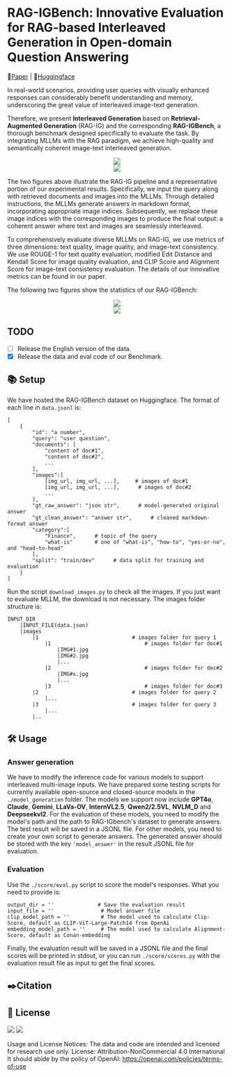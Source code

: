 # RAG-IGBench: Innovative Evaluation for RAG-based Interleaved Generation in Open-domain Question Answering

📖[Paper]() | 🤗[Huggingface](https://huggingface.co/datasets/Muyi13/RAG-IGBench)

In real-world scenarios, providing user queries with visually enhanced responses can considerably benefit understanding and memory, underscoring the great value of interleaved image-text generation. 

Therefore, we present **Interleaved Generation** based on **Retrieval-Augmented Generation** (RAG-IG) and the corresponding **RAG-IGBench**, a thorough benchmark designed specifically to evaluate the task. By integrating MLLMs with the RAG paradigm, we achieve high-quality and semantically coherent image-text interleaved generation.

<div align=center><img src="assets/case_example.jpg"></div>

<div align=center><img src="assets/overview.jpg"></div>

The two figures above illustrate the RAG-IG pipeline and a representative portion of our experimental results. Specifically, we input the query along with retrieved documents and images into the MLLMs. Through detailed instructions, the MLLMs generate answers in markdown format, incorporating appropriate image indices. Subsequently, we replace these image indices with the corresponding images to produce the final output: a coherent answer where text and images are seamlessly interleaved.

To comprehensively evaluate diverse MLLMs on RAG-IG, we use metrics of three dimensions: text quality, image quality, and image-text consistency. We use ROUGE-1 for text quality evaluation, modified Edit Distance and Kendall Score for image quality evaluation, and CLIP Score and Alignment Score for image-text consistency evaluation. The details of our innovative metrics can be found in our paper.

The following two figures show the statistics of our RAG-IGBench:

<div align=center><img src="assets/stat_table.jpg"></div>

<div align=center><img src="assets/stat_figure.jpg"></div>

## TODO
- [ ] Release the English version of the data.
- [x] Release the data and eval code of our Benchmark.

## 📚 Setup
We have hosted the RAG-IGBench dataset on Huggingface. The format of each line in `data.jsonl` is:
```
[
    {
        "id": "a number",
        "query": "user question",
        "documents": [
            "content of doc#1",
            "content of doc#2",
            ...
        ],
        "images":[
            [img_url, img_url, ...],     # images of doc#1
            [img_url, img_url, ...],      # images of doc#2
            ...
        ],
        "gt_raw_answer": "json str",      # model-generated original answer
        "gt_clean_answer": "answer str",      # cleaned markdown-format answer
        "category":[
            "Finance",      # topic of the query
            "what-is"       # one of "what-is", "how-to", "yes-or-no", and "head-to-head"
        ],
        "split": "train/dev"      # data split for training and evaluation
    }
]
```
Run the script `download_images.py` to check all the images. If you just want to evaluate MLLM, the download is not necessary. The images folder structure is:
```
INPUT_DIR
    |INPUT_FILE(data.json)
    |images
        |1                              # images folder for query 1
            |1                              # images folder for doc#1
                |IMG#1.jpg
                |IMG#2.jpg
                |...
            |2                              # images folder for doc#2
                |IMG#x.jpg
                |...
            |3                              # images folder for doc#3
        |2                              # images folder for query 2
            |...
        |3                              # images folder for query 3
            |...
        |..
```
## 🛠️ Usage
### Answer generation
We have to modify the inference code for various models to support interleaved multi-image inputs. We have prepared some testing scripts for currently available open-source and closed-source models in the `./model_generation` folder. The models we support now include **GPT4o**, **Claude**, **Gemini**, **LLaVa-OV**, **InternVL2.5**, **Qwen2/2.5VL**, **NVLM_D** and **Deepseekvl2**. For the evaluation of these models, you need to modify the model's path and the path to RAG-IGbench's dataset to generate answers. The test result will be saved in a JSONL file. For other models, you need to create your own script to generate answers. The generated answer should be stored with the key `'model_answer'` in the result JSONL file for evaluation.
### Evaluation
Use the `./score/eval.py` script to score the model's responses. What you need to provide is:
```
output_dir = ''              # Save the evaluation result
input_file = ''               # Model answer file
clip_model_path = ''          # The model used to calculate Clip-Score, default as CLIP-ViT-Large-Patch14 from OpenAi
embedding_model_path = ''     # The model used to calculate Alignment-Score, default as Conan-embedding
```
Finally, the evaluation result will be saved in a JSONL file and the final scores will be printed in stdout, or you can run `./score/scores.py` with the evaluation result file as input to get the final scores. 

## ✒️Citation

## 📄 License
![](https://img.shields.io/badge/Code%20License-Apache%202.0-green) ![](https://img.shields.io/badge/Data%20License-CC%20By%20NC%204.0-red)

Usage and License Notices: The data and code are intended and licensed for research use only. License: Attribution-NonCommercial 4.0 International It should abide by the policy of OpenAI: https://openai.com/policies/terms-of-use
